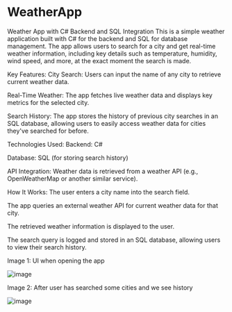 # WeatherApp

Weather App with C# Backend and SQL Integration
This is a simple weather application built with C# for the backend and SQL for database management. The app allows users to search for a city and get real-time weather information, including key details such as temperature, humidity, wind speed, and more, at the exact moment the search is made.

Key Features:
City Search: Users can input the name of any city to retrieve current weather data.

Real-Time Weather: The app fetches live weather data and displays key metrics for the selected city.

Search History: The app stores the history of previous city searches in an SQL database, allowing users to easily access weather data for cities they've searched for before.

Technologies Used:
Backend: C#

Database: SQL (for storing search history)

API Integration: Weather data is retrieved from a weather API (e.g., OpenWeatherMap or another similar service).

How It Works:
The user enters a city name into the search field.

The app queries an external weather API for current weather data for that city.

The retrieved weather information is displayed to the user.

The search query is logged and stored in an SQL database, allowing users to view their search history.

Image 1: UI when opening the app

![image](https://github.com/user-attachments/assets/11460be2-54c0-4547-8c1a-33f31c478d5d)

Image 2: After user has searched some cities and we see history

![image](https://github.com/user-attachments/assets/f1e03c3d-e056-475f-a4d7-5943c96926c0)
